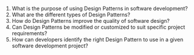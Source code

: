 

1. What is the purpose of using Design Patterns in software development?
2. What are the different types of Design Patterns?
3. How do Design Patterns improve the quality of software design?
4. Can Design Patterns be modified or customized to suit specific project requirements?
5. How can developers identify the right Design Pattern to use in a given software development project?